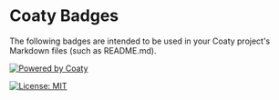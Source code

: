 # Coaty Badges

The following badges are intended to be used in your Coaty project's Markdown files
(such as README.md).

[![Powered by Coaty](https://img.shields.io/badge/Powered%20by-Coaty-FFA500.svg)](https://coaty.io)

[![License: MIT](https://img.shields.io/badge/License-MIT-blue.svg)](https://github.com/coaty/coaty-js/blob/master/LICENSE)
